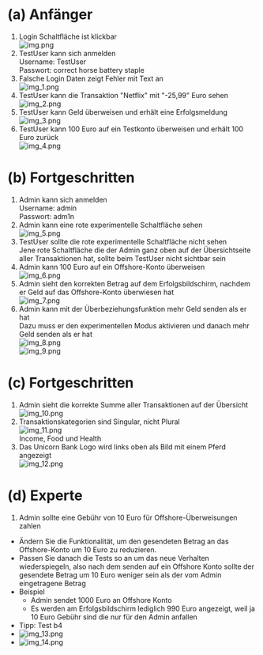 # (a) Anfänger
   1. Login Schaltfläche ist klickbar  
      ![img.png](img.png)
   2. TestUser kann sich anmelden  
      Username: TestUser  
      Passwort: correct horse battery staple  
   3. Falsche Login Daten zeigt Fehler mit Text an  
      ![img_1.png](img_1.png)  
   4. TestUser kann die Transaktion "Netflix" mit "-25,99" Euro sehen  
      ![img_2.png](img_2.png)  
   5. TestUser kann Geld überweisen und erhält eine Erfolgsmeldung  
      ![img_3.png](img_3.png)  
   6. TestUser kann 100 Euro auf ein Testkonto überweisen und erhält 100 Euro zurück  
      ![img_4.png](img_4.png)

# (b) Fortgeschritten
   1. Admin kann sich anmelden  
      Username: admin  
      Passwort: adm1n  
   2. Admin kann eine rote experimentelle Schaltfläche sehen  
      ![img_5.png](img_5.png)  
   3. TestUser sollte die rote experimentelle Schaltfläche nicht sehen  
      Jene rote Schaltfläche die der Admin ganz oben auf der Übersichtseite aller Transaktionen hat, sollte beim TestUser nicht sichtbar sein  
   4. Admin kann 100 Euro auf ein Offshore-Konto überweisen  
      ![img_6.png](img_6.png)  
   5. Admin sieht den korrekten Betrag auf dem Erfolgsbildschirm, nachdem er Geld auf das Offshore-Konto überwiesen hat  
      ![img_7.png](img_7.png)  
   6. Admin kann mit der Überbeziehungsfunktion mehr Geld senden als er hat  
      Dazu muss er den experimentellen Modus aktivieren und danach mehr Geld senden als er hat  
      ![img_8.png](img_8.png)  
      ![img_9.png](img_9.png)  

# (c) Fortgeschritten
   1. Admin sieht die korrekte Summe aller Transaktionen auf der Übersicht  
      ![img_10.png](img_10.png)  
   2. Transaktionskategorien sind Singular, nicht Plural  
      ![img_11.png](img_11.png)  
      Income, Food und Health  
   3. Das Unicorn Bank Logo wird links oben als Bild mit einem Pferd angezeigt  
      ![img_12.png](img_12.png)  

# (d) Experte
   1. Admin sollte eine Gebühr von 10 Euro für Offshore-Überweisungen zahlen
   - Ändern Sie die Funktionalität, um den gesendeten Betrag an das Offshore-Konto um 10 Euro zu reduzieren.
   - Passen Sie danach die Tests so an um das neue Verhalten wiederspiegeln, also nach dem senden auf ein Offshore Konto sollte der gesendete Betrag um 10 Euro weniger sein als der vom Admin eingetragene Betrag
   - Beispiel 
      - Admin sendet 1000 Euro an Offshore Konto
      - Es werden am Erfolgsbildschirm lediglich 990 Euro angezeigt, weil ja 10 Euro Gebühr sind die nur für den Admin anfallen
   - Tipp: Test b4
   - ![img_13.png](img_13.png)
   - ![img_14.png](img_14.png)